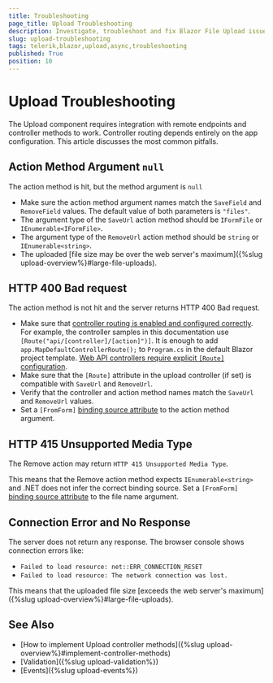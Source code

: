 ```yaml
---
title: Troubleshooting
page_title: Upload Troubleshooting
description: Investigate, troubleshoot and fix Blazor File Upload issues.
slug: upload-troubleshooting
tags: telerik,blazor,upload,async,troubleshooting
published: True
position: 10
---
```



# Upload Troubleshooting

The Upload component requires integration with remote endpoints and controller methods to work. Controller routing depends entirely on the app configuration. This article discusses the most common pitfalls.


## Action Method Argument `null`

The action method is hit, but the method argument is `null`

* Make sure the action method argument names match the `SaveField` and `RemoveField` values. The default value of both parameters is `"files"`.
* The argument type of the `SaveUrl` action method should be `IFormFile` or `IEnumerable<IFormFile>`.
* The argument type of the `RemoveUrl` action method should be `string` or `IEnumerable<string>`.
* The uploaded [file size may be over the web server's maximum]({%slug upload-overview%}#large-file-uploads).


## HTTP 400 Bad request

The action method is not hit and the server returns HTTP 400 Bad request.

* Make sure that [controller routing is enabled and configured correctly](https://docs.microsoft.com/en-us/aspnet/core/mvc/controllers/routing). For example, the controller samples in this documentation use `[Route("api/[controller]/[action]")]`. It is enough to add `app.MapDefaultControllerRoute();` to `Program.cs` in the default Blazor project template. [Web API controllers require explicit `[Route]` configuration](https://learn.microsoft.com/en-gb/aspnet/core/web-api/?view=aspnetcore-8.0#attribute-routing-requirement).
* Make sure that the `[Route]` attribute in the upload controller (if set) is compatible with `SaveUrl` and `RemoveUrl`.
* Verify that the controller and action method names match the `SaveUrl` and `RemoveUrl` values.
* Set a `[FromForm]` [binding source attribute](https://learn.microsoft.com/en-gb/aspnet/core/web-api/?view=aspnetcore-8.0#binding-source-parameter-inference) to the action method argument.


## HTTP 415 Unsupported Media Type

The Remove action may return `HTTP 415 Unsupported Media Type`.

This means that the Remove action method expects `IEnumerable<string>` and .NET does not infer the correct binding source. Set a `[FromForm]` [binding source attribute](https://learn.microsoft.com/en-gb/aspnet/core/web-api/?view=aspnetcore-8.0#binding-source-parameter-inference) to the file name argument.


## Connection Error and No Response

The server does not return any response. The browser console shows connection errors like:

* `Failed to load resource: net::ERR_CONNECTION_RESET`
* `Failed to load resource: The network connection was lost.`

This means that the uploaded file size [exceeds the web server's maximum]({%slug upload-overview%}#large-file-uploads).


## See Also

* [How to implement Upload controller methods]({%slug upload-overview%}#implement-controller-methods)
* [Validation]({%slug upload-validation%})
* [Events]({%slug upload-events%})
